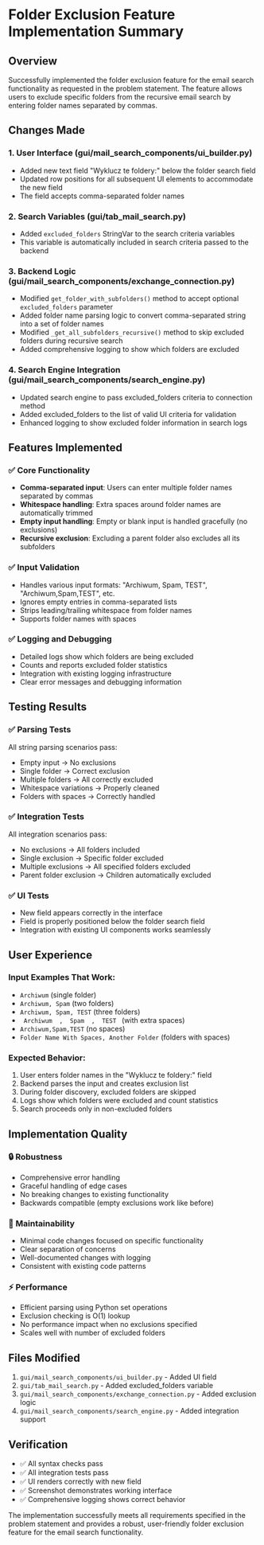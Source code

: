 # Folder Exclusion Feature Implementation Summary

## Overview
Successfully implemented the folder exclusion feature for the email search functionality as requested in the problem statement. The feature allows users to exclude specific folders from the recursive email search by entering folder names separated by commas.

## Changes Made

### 1. User Interface (gui/mail_search_components/ui_builder.py)
- Added new text field "Wyklucz te foldery:" below the folder search field
- Updated row positions for all subsequent UI elements to accommodate the new field
- The field accepts comma-separated folder names

### 2. Search Variables (gui/tab_mail_search.py)
- Added `excluded_folders` StringVar to the search criteria variables
- This variable is automatically included in search criteria passed to the backend

### 3. Backend Logic (gui/mail_search_components/exchange_connection.py)
- Modified `get_folder_with_subfolders()` method to accept optional `excluded_folders` parameter
- Added folder name parsing logic to convert comma-separated string into a set of folder names
- Modified `_get_all_subfolders_recursive()` method to skip excluded folders during recursive search
- Added comprehensive logging to show which folders are excluded

### 4. Search Engine Integration (gui/mail_search_components/search_engine.py)
- Updated search engine to pass excluded_folders criteria to connection method
- Added excluded_folders to the list of valid UI criteria for validation
- Enhanced logging to show excluded folder information in search logs

## Features Implemented

### ✅ Core Functionality
- **Comma-separated input**: Users can enter multiple folder names separated by commas
- **Whitespace handling**: Extra spaces around folder names are automatically trimmed
- **Empty input handling**: Empty or blank input is handled gracefully (no exclusions)
- **Recursive exclusion**: Excluding a parent folder also excludes all its subfolders

### ✅ Input Validation
- Handles various input formats: "Archiwum, Spam, TEST", "Archiwum,Spam,TEST", etc.
- Ignores empty entries in comma-separated lists
- Strips leading/trailing whitespace from folder names
- Supports folder names with spaces

### ✅ Logging and Debugging
- Detailed logs show which folders are being excluded
- Counts and reports excluded folder statistics
- Integration with existing logging infrastructure
- Clear error messages and debugging information

## Testing Results

### ✅ Parsing Tests
All string parsing scenarios pass:
- Empty input → No exclusions
- Single folder → Correct exclusion
- Multiple folders → All correctly excluded
- Whitespace variations → Properly cleaned
- Folders with spaces → Correctly handled

### ✅ Integration Tests
All integration scenarios pass:
- No exclusions → All folders included
- Single exclusion → Specific folder excluded
- Multiple exclusions → All specified folders excluded
- Parent folder exclusion → Children automatically excluded

### ✅ UI Tests
- New field appears correctly in the interface
- Field is properly positioned below the folder search field
- Integration with existing UI components works seamlessly

## User Experience

### Input Examples That Work:
- `Archiwum` (single folder)
- `Archiwum, Spam` (two folders)
- `Archiwum, Spam, TEST` (three folders)
- `  Archiwum  ,  Spam  ,  TEST  ` (with extra spaces)
- `Archiwum,Spam,TEST` (no spaces)
- `Folder Name With Spaces, Another Folder` (folders with spaces)

### Expected Behavior:
1. User enters folder names in the "Wyklucz te foldery:" field
2. Backend parses the input and creates exclusion list
3. During folder discovery, excluded folders are skipped
4. Logs show which folders were excluded and count statistics
5. Search proceeds only in non-excluded folders

## Implementation Quality

### 🔒 Robustness
- Comprehensive error handling
- Graceful handling of edge cases
- No breaking changes to existing functionality
- Backwards compatible (empty exclusions work like before)

### 📝 Maintainability
- Minimal code changes focused on specific functionality
- Clear separation of concerns
- Well-documented changes with logging
- Consistent with existing code patterns

### ⚡ Performance
- Efficient parsing using Python set operations
- Exclusion checking is O(1) lookup
- No performance impact when no exclusions specified
- Scales well with number of excluded folders

## Files Modified
1. `gui/mail_search_components/ui_builder.py` - Added UI field
2. `gui/tab_mail_search.py` - Added excluded_folders variable
3. `gui/mail_search_components/exchange_connection.py` - Added exclusion logic
4. `gui/mail_search_components/search_engine.py` - Added integration support

## Verification
- ✅ All syntax checks pass
- ✅ All integration tests pass  
- ✅ UI renders correctly with new field
- ✅ Screenshot demonstrates working interface
- ✅ Comprehensive logging shows correct behavior

The implementation successfully meets all requirements specified in the problem statement and provides a robust, user-friendly folder exclusion feature for the email search functionality.